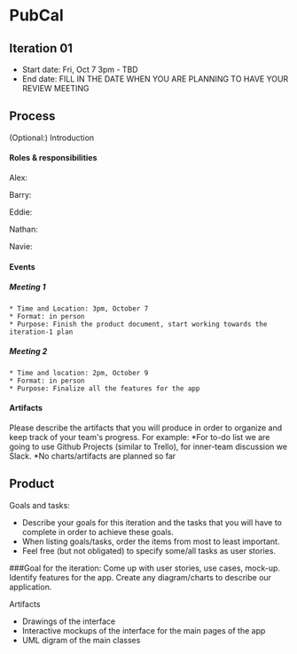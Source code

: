 # PubCal

## Iteration 01

 * Start date: Fri, Oct 7 3pm - TBD
 * End date: FILL IN THE DATE WHEN YOU ARE PLANNING TO HAVE YOUR REVIEW MEETING

## Process

(Optional:) Introduction

#### Roles & responsibilities

Alex:

Barry:

Eddie:

Nathan:

Navie:

#### Events

  ##### Meeting 1
    * Time and Location: 3pm, October 7
    * Format: in person
    * Purpose: Finish the product document, start working towards the iteration-1 plan

  ##### Meeting 2
    * Time and location: 2pm, October 9
    * Format: in person
    * Purpose: Finalize all the features for the app

#### Artifacts

Please describe the artifacts that you will produce in order to organize and keep track of your team's progress.
For example:
*For to-do list we are going to use Github Projects (similar to Trello), for inner-team discussion we Slack.
*No charts/artifacts are planned so far


## Product

Goals and tasks:

 * Describe your goals for this iteration and the tasks that you will have to complete in order to achieve these goals.
 * When listing goals/tasks, order the items from most to least important.
 * Feel free (but not obligated) to specify some/all tasks as user stories.

###Goal for the iteration:
Come up with user stories, use cases, mock-up.
Identify features for the app.
Create any diagram/charts to describe our application.

Artifacts

* Drawings of the interface
* Interactive mockups of the interface for the main pages of the app
* UML digram of the main classes
